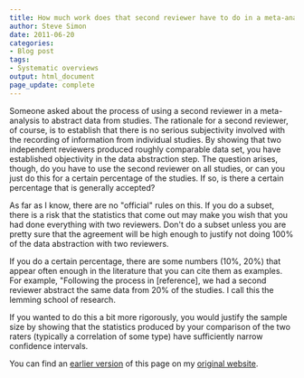 ```yaml
---
title: How much work does that second reviewer have to do in a meta-analysis
author: Steve Simon
date: 2011-06-20
categories:
- Blog post
tags:
- Systematic overviews
output: html_document
page_update: complete
---
```


Someone asked about the process of using a second reviewer in a meta-analysis to abstract data from studies. The rationale for a second reviewer, of course, is to establish that there is no serious subjectivity involved with the recording of information from individual studies. By showing that two independent reviewers produced roughly comparable data set, you have established objectivity in the data abstraction step. The question arises, though, do you have to use the second reviewer on all studies, or can you just do this for a certain percentage of the studies. If so, is there a certain percentage that is generally accepted?

<!---More--->

As far as I know, there are no "official" rules on this. If you do a subset, there is a risk that the statistics that come out may make you wish that you had done everything with two reviewers. Don't do a subset unless you are pretty sure that the agreement will be high enough to justify not doing 100% of the data abstraction with two reviewers.

If you do a certain percentage, there are some numbers (10%, 20%) that appear often enough in the literature that you can cite them as examples. For example, "Following the process in [reference], we had a second reviewer abstract the same data from 20% of the studies. I call this the lemming school of research.

If you wanted to do this a bit more rigorously, you would justify the sample size by showing that the statistics produced by your comparison of the two raters (typically a correlation of some type) have sufficiently narrow confidence intervals.

You can find an [earlier version][sim1] of this page on my [original website][sim2].

[sim1]: http://www.pmean.com/11/SecondReviewer.html
[sim2]: http://www.pmean.com/original_site.html 
